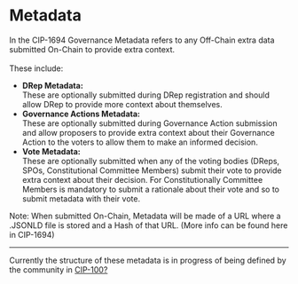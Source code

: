# Metadata

In the CIP-1694 Governance Metadata refers to any Off-Chain extra data submitted On-Chain to provide extra context.\
\
These include:

* **DRep Metadata:**\
  These are optionally submitted during DRep registration and should allow DRep to provide more context about themselves.
* **Governance Actions Metadata:**\
  These are optionally submitted during Governance Action submission and allow proposers to provide extra context about their Governance Action to the voters to allow them to make an informed decision.
* **Vote Metadata:**\
  These are optionally submitted when any of the voting bodies (DReps, SPOs, Constitutional Committee Members) submit their vote to provide extra context about their decision. For Constitutionally Committee Members is mandatory to submit a rationale about their vote and so to submit metadata with their vote.

Note: When submitted On-Chain, Metadata will be made of a URL where a .JSONLD file is stored and a Hash of that URL. (More info can be found here in CIP-1694)

***

Currently the structure of these metadata is in progress of being defined by the community in [CIP-100?](https://github.com/cardano-foundation/CIPs/pull/556)
